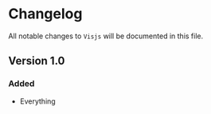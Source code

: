 # Changelog

All notable changes to `Visjs` will be documented in this file.

## Version 1.0

### Added
- Everything
